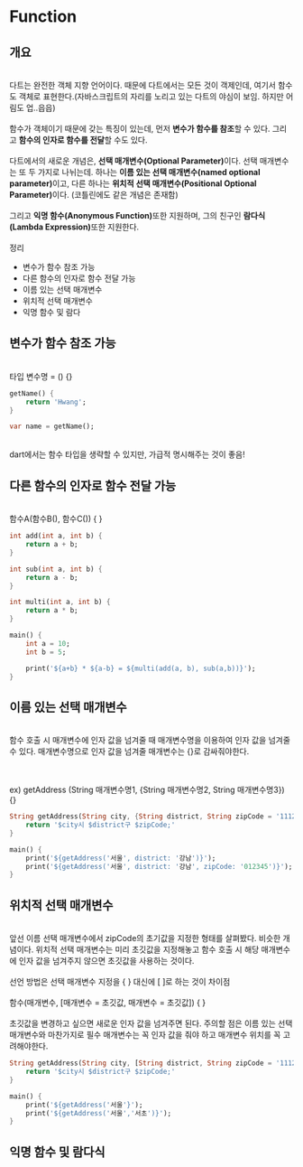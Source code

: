 # Function

## 개요
<br>
다트는 완전한 객체 지향 언어이다. 때문에 다트에서는 모든 것이 객제인데, 여기서 함수도 객체로 표현한다.(자바스크립트의 자리를 노리고 있는 다트의 야심이 보임. 하지만 어림도 업..읍읍)
<br><br>
함수가 객체이기 때문에 갖는 특징이 있는데, 먼저 <b>변수가 함수를 참조</b>할 수 있다. 그리고 <b>함수의 인자로 함수를 전달</b>할 수도 있다. 
<br><br>
다트에서의 새로운 개념은, <b>선택 매개변수(Optional Parameter)</b>이다. 선택 매개변수는 또 두 가지로 나뉘는데. 하나는 <b>이름 있는 선택 매개변수(named optional parameter)</b>이고, 다른 하나는 <b>위치적 선택 매개변수(Positional Optional Parameter)</b>이다.
(코틀린에도 같은 개념은 존재함)
<br><br>
그리고 <b>익명 함수(Anonymous Function)</b>또한 지원하며, 그의 친구인 <b>람다식(Lambda Expression)</b>또한 지원한다.
<br><br>
정리

 - 변수가 함수 참조 가능
 - 다른 함수의 인자로 함수 전달 가능
 - 이름 있는 선택 매개변수
 - 위치적 선택 매개변수
 - 익명 함수 및 람다

## 변수가 함수 참조 가능
<br>
타입 변수명 = () {}

```Dart
getName() {
    return 'Hwang';
}

var name = getName();
```
<br>
dart에서는 함수 타입을 생략할 수 있지만, 가급적 명시해주는 것이 좋음!

## 다른 함수의 인자로 함수 전달 가능
<br>
함수A(함수B(), 함수C()) { }

```Dart
int add(int a, int b) {
    return a + b;
}

int sub(int a, int b) {
    return a - b;
}

int multi(int a, int b) {
    return a * b;
}

main() {
    int a = 10;
    int b = 5;

    print('${a+b} * ${a-b} = ${multi(add(a, b), sub(a,b))}');
}
```

## 이름 있는 선택 매개변수
<br>
함수 호출 시 매개변수에 인자 값을 넘겨줄 때 매개변수명을 이용하여 인자 값을 넘겨줄 수 있다. 매개변수명으로 인자 값을 넘겨줄 매개변수는 {}로 감싸줘야한다.

<br><br>
ex) getAddress (String 매개변수명1, {String 매개변수명2, String 매개변수명3}) {}

```Dart
String getAddress(String city, {String district, String zipCode = '111222'}) {
    return '$city시 $district구 $zipCode;' 
}

main() {
    print('${getAddress('서울', district: '강남')}');
    print('${getAddress('서울', district: '강남', zipCode: '012345')}');
}
```

## 위치적 선택 매개변수
<br>
앞선 이름 선택 매개변수에서 zipCode의 초기값을 지정한 형태를 살펴봤다. 비슷한 개념이다. 위치적 선택 매개변수는 미리 초깃값을 지정해놓고 함수 호출 시 해당 매개변수에 인자 값을 넘겨주지 않으면 초깃값을 사용하는 것이다.
<br><br>
선언 방법은 선택 매개변수 지정을 { } 대신에 [ ]로 하는 것이 차이점
<br><br>
함수(매개변수, [매개변수 = 초깃값, 매개변수 = 초깃값]) { }
<br><br>
초깃값을 변경하고 싶으면 새로운 인자 값을 넘겨주면 된다. 주의할 점은 이름 있는 선택 매개변수와 마찬가지로 필수 매개변수는 꼭 인자 값을 줘야 하고 매개변수 위치를 꼭 고려해야한다.

```Dart
String getAddress(String city, [String district, String zipCode = '111222']) {
    return '$city시 $district구 $zipCode;' 
}

main() {
    print('${getAddress('서울'}');
    print('${getAddress('서울','서초')}');
}
```

## 익명 함수 및 람다식
